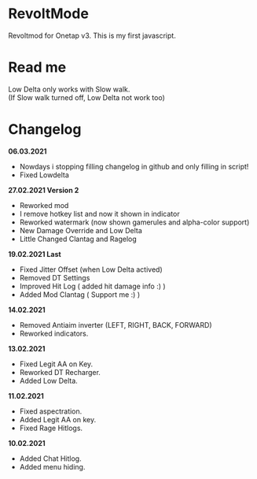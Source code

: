 # RevoltMode
Revoltmod for Onetap v3.
This is my first javascript.

# Read me
Low Delta only works with Slow walk.  
(If Slow walk turned off, Low Delta not work too)

# Changelog
**06.03.2021**  
  - Nowdays i stopping filling changelog in github and only filling in script!
  - Fixed Lowdelta

**27.02.2021 Version 2** 
  - Reworked mod
  - I remove hotkey list and now it shown in indicator
  - Reworked watermark (now shown gamerules and alpha-color support)
  - New Damage Override and Low Delta
  - Little Changed Clantag and Ragelog

**19.02.2021 Last** 
  - Fixed Jitter Offset (when Low Delta actived)
  - Removed DT Settings
  - Improved Hit Log ( added hit damage info :) )
  - Added Mod Clantag ( Support me :) )

**14.02.2021** 
  - Removed Antiaim inverter (LEFT, RIGHT, BACK, FORWARD)
  - Reworked indicators.

**13.02.2021**
  - Fixed Legit AA on Key.
  - Reworked DT Recharger.
  - Added Low Delta.

**11.02.2021** 
  - Fixed aspectration.
  - Added Legit AA on key.
  - Fixed Rage Hitlogs.
  
**10.02.2021** 
  - Added Chat Hitlog.
  - Added menu hiding.

